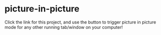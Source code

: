# picture-in-picture

Click the link for this project, and use the button to trigger picture in picture mode for any other running tab/window on your computer!
